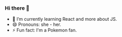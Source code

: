 ### Hi there 👋


- 🌱 I’m currently learning React and more about JS.
- 😄 Pronouns: she - her.
- ⚡ Fun fact: I'm a Pokemon fan.

